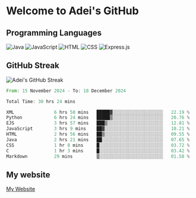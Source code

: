 # Welcome to Adei's GitHub

## Programming Languages
![Java](https://img.shields.io/badge/Java-007396?style=flat-square&logo=java&logoColor=white)
![JavaScript](https://img.shields.io/badge/JavaScript-F7DF1E?style=flat-square&logo=javascript&logoColor=black)
![HTML](https://img.shields.io/badge/HTML-E34F26?style=flat-square&logo=html5&logoColor=white)
![CSS](https://img.shields.io/badge/CSS-1572B6?style=flat-square&logo=css3&logoColor=white)
![Express.js](https://img.shields.io/badge/Express.js-000000?style=flat-square&logo=express&logoColor=white)


## GitHub Streak
![Adei's GitHub Streak](https://github-readme-streak-stats.herokuapp.com/?user=AdeiTamayo&hide_border=true)

<!--START_SECTION:waka-->

```rust
From: 15 November 2024 - To: 18 December 2024

Total Time: 30 hrs 24 mins

XML               6 hrs 50 mins   █████▓░░░░░░░░░░░░░░░░░░░   22.19 %
Python            6 hrs 24 mins   █████▒░░░░░░░░░░░░░░░░░░░   20.76 %
EJS               3 hrs 57 mins   ███▒░░░░░░░░░░░░░░░░░░░░░   12.81 %
JavaScript        3 hrs 9 mins    ██▓░░░░░░░░░░░░░░░░░░░░░░   10.21 %
HTML              2 hrs 56 mins   ██▒░░░░░░░░░░░░░░░░░░░░░░   09.55 %
Java              2 hrs 21 mins   ██░░░░░░░░░░░░░░░░░░░░░░░   07.65 %
CSS               1 hr 8 mins     █░░░░░░░░░░░░░░░░░░░░░░░░   03.72 %
C                 1 hr 3 mins     █░░░░░░░░░░░░░░░░░░░░░░░░   03.42 %
Markdown          29 mins         ▒░░░░░░░░░░░░░░░░░░░░░░░░   01.58 %
```

<!--END_SECTION:waka-->

## My website
[My Website](https://adei.eus)


